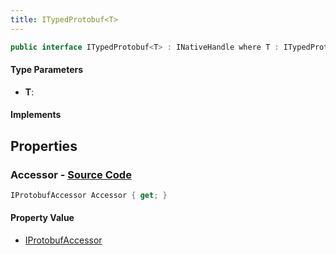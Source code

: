 ```yaml
---
title: ITypedProtobuf<T>
---
```


```csharp
public interface ITypedProtobuf<T> : INativeHandle where T : ITypedProtobuf<T>
```

#### Type Parameters

- **T**: 

#### Implements

## Properties

### **Accessor** - [Source Code](https://github.com/swiftly-solution/swiftlys2/blob/main/managed/src/SwiftlyS2.Shared/Modules/NetMessages/ITypedProtobuf.cs#L8)

```csharp
IProtobufAccessor Accessor { get; }
```

#### Property Value

- [IProtobufAccessor](/docs/api/shared/netmessages/iprotobufaccessor)

